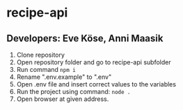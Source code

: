 # recipe-api

## Developers: Eve Köse, Anni Maasik 

1. Clone repository
2. Open repository folder and go to recipe-api subfolder
3. Run command `npm i`
4. Rename ".env.example" to ".env"
5. Open .env file and insert correct values to the variables
6. Run the project using command: `node .`
7. Open browser at given address.